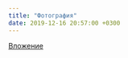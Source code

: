 ```yaml
---
title: "Фотография"
date: 2019-12-16 20:57:00 +0300
---
```



[Вложение](/assets/vk_photos/3/yHWJagowp0U.jpg)
